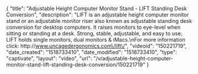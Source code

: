 {
    "title": "Adjustable Height Computer Monitor Stand - LIFT Standing Desk Conversion",
    "description": "LIFT is an adjustable height computer monitor stand or an adjustable monitor riser also known as adjustable standing desk conversion for desktop computers. It raises monitors to eye-level when sitting or standing at a desk. Strong, stable, adjustable, and easy to use; LIFT holds single monitors, dual monitors & iMacs.\nFor more information click: http:\/\/www.uncagedergonomics.com\/lift\/",
    "videoid": "150221719",
    "date_created": "1518733410",
    "date_modified": "1518733410",
    "type": "captivate",
    "layout": "video",
    "url": "\/v\/adjustable-height-computer-monitor-stand-lift-standing-desk-conversion\/150221719"
}